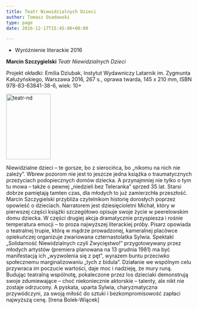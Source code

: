 ```yaml
---
title: Teatr Niewidzialnych Dzieci
author: Tomasz Osadowski
type: page
date: 2016-12-17T15:45:06+00:00

---
```

  * Wyróżnienie literackie 2016

**Marcin Szczygielski** _Teatr Niewidzialnych Dzieci_

Projekt okładki: Emilia Dziubak, Instytut Wydawniczy Latarnik im. Zygmunta Kałużyńskiego, Warszawa 2016, 267 s., oprawa twarda, 145 x 210 mm, ISBN 978-83-63841-38-6, wiek: 10+

<img class="alignnone size-full wp-image-3793" src="http://www.ibby.pl/wp-content/uploads/2016/12/Teatr-ND.jpg" alt="teatr-nd" width="120" height="177" srcset="http://www.ibby.pl/wp-content/uploads/2016/12/Teatr-ND.jpg 120w, http://www.ibby.pl/wp-content/uploads/2016/12/Teatr-ND-68x100.jpg 68w" sizes="(max-width: 120px) 100vw, 120px" />

Niewidzialne dzieci – te gorsze, bo z sierocińca, bo „nikomu na nich nie zależy”. Wbrew pozorom nie jest to jeszcze jedna książka o traumatycznych przeżyciach podopiecznych domów dziecka. A przynajmniej nie tylko o tym tu mowa – także o pewnej „niedzieli bez Teleranka” sprzed 35 lat. Starsi dobrze pamiętają tamten czas, dla młodych to już zamierzchła przeszłość. Marcin Szczygielski przybliża czytelnikom historię dorosłych poprzez opowieść o dzieciach. Narratorem jest dziesięcioletni Michał, który w pierwszej części książki szczegółowo opisuje swoje życie w peerelowskim domu dziecka. W części drugiej akcja dramatycznie przyspiesza i rośnie temperatura emocji – to proza najwyższej literackiej próby. Pisarz opowiada o teatralnej trupie, którą w mądrze prowadzonej, kameralnej placówce opiekuńczej organizuje zwariowana czternastolatka Sylwia. Spektakl „Solidarność Niewidzialnych czyli Zwycięstwo!” przygotowywany przez młodych artystów (premiera planowana na 13 grudnia 1981) ma być manifestacją ich „wyzwolenia się z pęt”, wyrazem buntu przeciwko społecznemu marginalizowaniu „tych z bidula”. Działanie we wspólnym celu przywraca im poczucie wartości, daje moc i nadzieję, że mury runą. Budując teatralną wspólnotę, pokaleczone przez los dzieciaki demonstrują swoje zdumiewające – choć niekoniecznie aktorskie – talenty, ale nikt nie zostaje odrzucony. A pyskata, uparta Sylwia, charyzmatyczna przywódczyni, za swoją miłość do sztuki i bezkompromisowość zapłaci najwyższą cenę. [Irena Bolek-Wiącek]